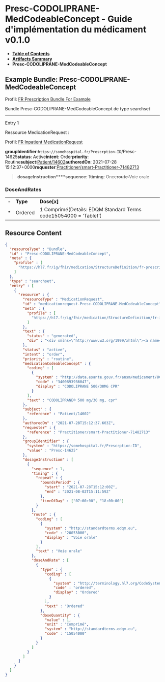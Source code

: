 # Presc-CODOLIPRANE-MedCodeableConcept - Guide d'implémentation du médicament v0.1.0

* [**Table of Contents**](toc.md)
* [**Artifacts Summary**](artifacts.md)
* **Presc-CODOLIPRANE-MedCodeableConcept**

## Example Bundle: Presc-CODOLIPRANE-MedCodeableConcept

Profil: [FR Prescription Bundle For Example](StructureDefinition-fr-prescription-bundle-for-example.md)

Bundle Presc-CODOLIPRANE-MedCodeableConcept de type searchset

-------

Entry 1

Ressource MedicationRequest :

> 

Profil: [FR Inpatient MedicationRequest](StructureDefinition-fr-inpatient-medicationrequest.md)

**groupIdentifier**:`https://somehospital.fr/Prescrption-ID`/Presc-14625**status**: Active**intent**: Order**priority**: Routine**subject**:[Patient/14602](Patient/14602)**authoredOn**: 2021-07-28 15:12:37+0000**requester**:[Practitioner/smart-Practitioner-71482713](Practitioner/smart-Practitioner-71482713)
> **dosageInstruction****sequence**: 1**timing**: Once**route**:Voie orale

### DoseAndRates

| | | |
| :--- | :--- | :--- |
| - | **Type** | **Dose[x]** |
| * | Ordered | 1 Comprimé(Details: EDQM Standard Terms code15054000 = 'Tablet') |





## Resource Content

```json
{
  "resourceType" : "Bundle",
  "id" : "Presc-CODOLIPRANE-MedCodeableConcept",
  "meta" : {
    "profile" : [
      "https://hl7.fr/ig/fhir/medication/StructureDefinition/fr-prescription-bundle-for-example"
    ]
  },
  "type" : "searchset",
  "entry" : [
    {
      "resource" : {
        "resourceType" : "MedicationRequest",
        "id" : "medicationrequest-Presc-CODOLIPRANE-MedCodeableConcept",
        "meta" : {
          "profile" : [
            "https://hl7.fr/ig/fhir/medication/StructureDefinition/fr-inpatient-medicationrequest"
          ]
        },
        "text" : {
          "status" : "generated",
          "div" : "<div xmlns=\"http://www.w3.org/1999/xhtml\"><a name=\"MedicationRequest_medicationrequest-Presc-CODOLIPRANE-MedCodeableConcept\"> </a><p class=\"res-header-id\"><b>Narratif généré : PrescriptionMédicamenteuseTODO medicationrequest-Presc-CODOLIPRANE-MedCodeableConcept</b></p><a name=\"medicationrequest-Presc-CODOLIPRANE-MedCodeableConcept\"> </a><a name=\"hcmedicationrequest-Presc-CODOLIPRANE-MedCodeableConcept\"> </a><div style=\"display: inline-block; background-color: #d9e0e7; padding: 6px; margin: 4px; border: 1px solid #8da1b4; border-radius: 5px; line-height: 60%\"><p style=\"margin-bottom: 0px\"/><p style=\"margin-bottom: 0px\">Profil: <a href=\"StructureDefinition-fr-inpatient-medicationrequest.html\">FR Inpatient MedicationRequest</a></p></div><p><b>status</b>: Active</p><p><b>intent</b>: Order</p><p><b>priority</b>: Routine</p><p><b>medication</b>: <span title=\"Codes:{http://data.esante.gouv.fr/ansm/medicament/UCD 3400893936047}\">CODOLIPRANE® 500 mg/30 mg, cpr</span></p><p><b>subject</b>: <a href=\"Patient/14602\">Patient/14602</a></p><p><b>authoredOn</b>: 2021-07-28 15:12:37+0000</p><p><b>requester</b>: <a href=\"Practitioner/smart-Practitioner-71482713\">Practitioner/smart-Practitioner-71482713</a></p><p><b>groupIdentifier</b>: <code>https://somehospital.fr/Prescrption-ID</code>/Presc-14625</p><blockquote><p><b>dosageInstruction</b></p><p><b>sequence</b>: 1</p><p><b>timing</b>: Once</p><p><b>route</b>: <span title=\"Codes:{http://standardterms.edqm.eu 20053000}\">Voie orale</span></p><h3>DoseAndRates</h3><table class=\"grid\"><tr><td style=\"display: none\">-</td><td><b>Type</b></td><td><b>Dose[x]</b></td></tr><tr><td style=\"display: none\">*</td><td><span title=\"Codes:{http://terminology.hl7.org/CodeSystem/dose-rate-type ordered}\">Ordered</span></td><td>1 Comprimé<span style=\"background: LightGoldenRodYellow\"> (Details: EDQM Standard Terms  code15054000 = 'Tablet')</span></td></tr></table></blockquote></div>"
        },
        "status" : "active",
        "intent" : "order",
        "priority" : "routine",
        "medicationCodeableConcept" : {
          "coding" : [
            {
              "system" : "http://data.esante.gouv.fr/ansm/medicament/UCD",
              "code" : "3400893936047",
              "display" : "CODOLIPRANE 500/30MG CPR"
            }
          ],
          "text" : "CODOLIPRANE® 500 mg/30 mg, cpr"
        },
        "subject" : {
          "reference" : "Patient/14602"
        },
        "authoredOn" : "2021-07-28T15:12:37.603Z",
        "requester" : {
          "reference" : "Practitioner/smart-Practitioner-71482713"
        },
        "groupIdentifier" : {
          "system" : "https://somehospital.fr/Prescrption-ID",
          "value" : "Presc-14625"
        },
        "dosageInstruction" : [
          {
            "sequence" : 1,
            "timing" : {
              "repeat" : {
                "boundsPeriod" : {
                  "start" : "2021-07-28T15:12:00Z",
                  "end" : "2021-08-02T15:11:59Z"
                },
                "timeOfDay" : ["07:00:00", "18:00:00"]
              }
            },
            "route" : {
              "coding" : [
                {
                  "system" : "http://standardterms.edqm.eu",
                  "code" : "20053000",
                  "display" : "Voie orale"
                }
              ],
              "text" : "Voie orale"
            },
            "doseAndRate" : [
              {
                "type" : {
                  "coding" : [
                    {
                      "system" : "http://terminology.hl7.org/CodeSystem/dose-rate-type",
                      "code" : "ordered",
                      "display" : "Ordered"
                    }
                  ],
                  "text" : "Ordered"
                },
                "doseQuantity" : {
                  "value" : 1,
                  "unit" : "Comprimé",
                  "system" : "http://standardterms.edqm.eu",
                  "code" : "15054000"
                }
              }
            ]
          }
        ]
      }
    }
  ]
}

```
